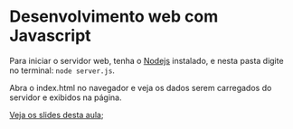 # Desenvolvimento web com Javascript

Para iniciar o servidor web, tenha o [Nodejs](https://nodejs.org/en/) instalado, e nesta pasta digite no terminal: `node server.js`.  

Abra o index.html no navegador e veja os dados serem carregados do servidor e exibidos na página.  


[Veja os slides desta aula](https://docs.google.com/presentation/d/1knBnSQsbuNprc5TSC_yq5-E5kbdH1WIi6M5p-iz4o6Y/edit?usp=sharing);